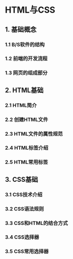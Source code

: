# HTML与CSS

## 1. 基础概念

### 1.1 B/S软件的结构



### 1.2 前端的开发流程



### 1.3 网页的组成部分



## 2. HTML基础

### 2.1 HTML简介



### 2.2 创建HTML文件



### 2.3 HTML文件的属性规范



### 2.4 HTML标签介绍



### 2.5 HTML常用标签

## 3. CSS基础

### 3.1 CSS技术介绍



### 3.2 CSS语法规则



### 3.3 CSS和HTML的结合方式



### 3.4 CSS选择器



### 3.5 CSS常用选择器